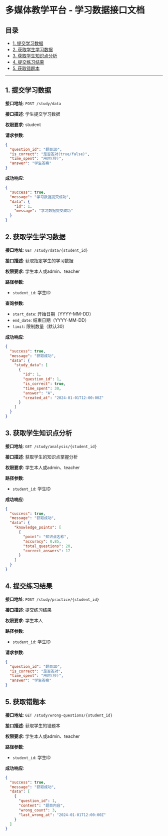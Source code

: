 # 多媒体教学平台 - 学习数据接口文档

## 目录

- [1. 提交学习数据](#1-提交学习数据)
- [2. 获取学生学习数据](#2-获取学生学习数据)
- [3. 获取学生知识点分析](#3-获取学生知识点分析)
- [4. 提交练习结果](#4-提交练习结果)
- [5. 获取错题本](#5-获取错题本)

---

## 1. 提交学习数据

**接口地址**: `POST /study/data`

**接口描述**: 学生提交学习数据

**权限要求**: student

**请求参数**:
```json
{
  "question_id": "题目ID",
  "is_correct": "是否答对(true/false)",
  "time_spent": "用时(秒)",
  "answer": "学生答案"
}
```

**成功响应**:
```json
{
  "success": true,
  "message": "学习数据提交成功",
  "data": {
    "id": 1,
    "message": "学习数据提交成功"
  }
}
```

## 2. 获取学生学习数据

**接口地址**: `GET /study/data/{student_id}`

**接口描述**: 获取指定学生的学习数据

**权限要求**: 学生本人或admin、teacher

**路径参数**:
- `student_id`: 学生ID

**查询参数**:
- `start_date`: 开始日期（YYYY-MM-DD）
- `end_date`: 结束日期（YYYY-MM-DD）
- `limit`: 限制数量（默认30）

**成功响应**:
```json
{
  "success": true,
  "message": "获取成功",
  "data": {
    "study_data": [
      {
        "id": 1,
        "question_id": 1,
        "is_correct": true,
        "time_spent": 30,
        "answer": "A",
        "created_at": "2024-01-01T12:00:00Z"
      }
    ]
  }
}
```

## 3. 获取学生知识点分析

**接口地址**: `GET /study/analysis/{student_id}`

**接口描述**: 获取学生的知识点掌握分析

**权限要求**: 学生本人或admin、teacher

**路径参数**:
- `student_id`: 学生ID

**成功响应**:
```json
{
  "success": true,
  "message": "获取成功",
  "data": {
    "knowledge_points": [
      {
        "point": "知识点名称",
        "accuracy": 0.85,
        "total_questions": 20,
        "correct_answers": 17
      }
    ]
  }
}
```

## 4. 提交练习结果

**接口地址**: `POST /study/practice/{student_id}`

**接口描述**: 提交练习结果

**权限要求**: 学生本人

**路径参数**:
- `student_id`: 学生ID

**请求参数**:
```json
{
  "question_id": "题目ID",
  "is_correct": "是否答对",
  "time_spent": "用时(秒)",
  "answer": "学生答案"
}
```

## 5. 获取错题本

**接口地址**: `GET /study/wrong-questions/{student_id}`

**接口描述**: 获取学生的错题本

**权限要求**: 学生本人或admin、teacher

**路径参数**:
- `student_id`: 学生ID

**成功响应**:
```json
{
  "success": true,
  "message": "获取成功",
  "data": [
    {
      "question_id": 1,
      "content": "题目内容",
      "wrong_count": 3,
      "last_wrong_at": "2024-01-01T12:00:00Z"
    }
  ]
}
``` 